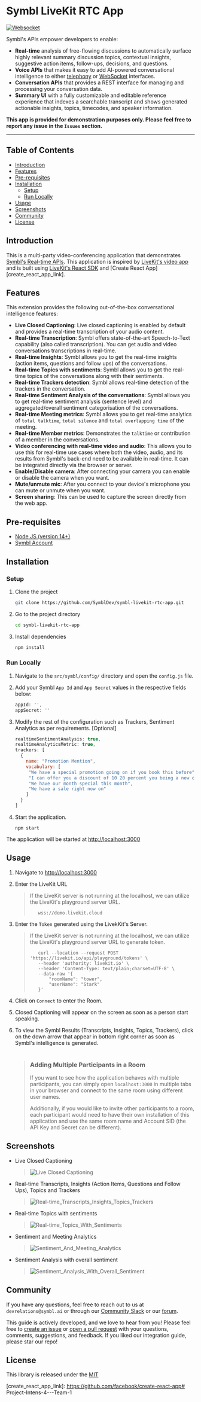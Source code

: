 # Symbl LiveKit RTC App

[![Websocket][symbl_websocket_bright_green_badge]][symbl_streaming_api_docs]


Symbl's APIs empower developers to enable:
- **Real-time** analysis of free-flowing discussions to automatically surface highly relevant summary discussion topics, contextual insights, suggestive action items, follow-ups, decisions, and questions.
- **Voice APIs** that makes it easy to add AI-powered conversational intelligence to either [telephony][telephony] or [WebSocket][symbl_streaming_api_docs] interfaces.
- **Conversation APIs** that provides a REST interface for managing and processing your conversation data.
- **Summary UI** with a fully customizable and editable reference experience that indexes a searchable transcript and shows generated actionable insights, topics, timecodes, and speaker information.

**This app is provided for demonstration purposes only. Please feel free to report any issue in the `Issues` section.**

<hr />


## Table of Contents
- [Introduction](#introduction)
- [Features](#features)
- [Pre-requisites](#pre-requisites)
- [Installation](#installation)
    - [Setup](#setup)
    - [Run Locally](#run-locally)
- [Usage](#usage)
- [Screenshots](#screenshots)
- [Community](#community)
- [License](#license)

## Introduction
This is a multi-party video-conferencing application that demonstrates [Symbl's Real-time APIs][symbl_streaming_api_docs]. This application is inspired by [LiveKit's video app][livekit_example_react_app] and is built using [LiveKit's React SDK][livekit_react_sdk] and [Create React App][create_react_app_link].

## Features
This extension provides the following out-of-the-box conversational intelligence features:

- **Live Closed Captioning**: Live closed captioning is enabled by default and provides a real-time transcription of your audio content.
- **Real-time Transcription**: Symbl offers state-of-the-art Speech-to-Text capability (also called transcription). You can get audio and video conversations transcriptions in real-time.
- **Real-time Insights**: Symbl allows you to get the real-time insights (action items, questions and follow ups) of the conversations.
- **Real-time Topics with sentiments**: Symbl allows you to get the real-time topics of the conversations along with their sentiments.
- **Real-time Trackers detection**: Symbl allows real-time detection of the trackers in the conversation. 
- **Real-time Sentiment Analysis of the conversations**: Symbl allows you to get real-time sentiment analysis (sentence level) and aggregated/overall sentiment categorisation of the conversations.
- **Real-time Meeting metrics**: Symbl allows you to get real-time analytics of `total talktime`, `total silence` and `total overlapping time` of the meeting.
- **Real-time Member metrics**: Demonstrates the `talktime` or contribution of a member in the conversations.
- **Video conferencing with real-time video and audio**: This allows you to use this for real-time use cases where both the video, audio, and its results from Symbl's back-end need to be available in real-time. It can be integrated directly via the browser or server.
- **Enable/Disable camera**: After connecting your camera you can enable or disable the camera when you want.
- **Mute/unmute mic**: After you connect to your device's microphone you can mute or unmute when you want.
- **Screen sharing**: This can be used to capture the screen directly from the web app.
## Pre-requisites

- [Node JS (version 14+)](node_js_download_link)
- [Symbl Account][symbl_signup]

## Installation

### Setup

1. Clone the project

    ```bash
    git clone https://github.com/SymblDev/symbl-livekit-rtc-app.git
    ```

2. Go to the project directory

    ```bash
    cd symbl-livekit-rtc-app
    ```

3. Install dependencies

    ```bash
    npm install
    ```

### Run Locally
1. Navigate to the `src/symbl/config/` directory and open the `config.js` file.
2. Add your Symbl `App Id` and `App Secret` values in the respective fields below:

    ```javascript
   appId: '',
   appSecret: ''
   ```

3. Modify the rest of the configuration such as Trackers, Sentiment Analytics as per requirements. [Optional]

    ```javascript
    realtimeSentimentAnalysis: true,
    realtimeAnalyticsMetric: true,
    trackers: [
      {
        name: "Promotion Mention",
        vocabulary: [
         "We have a special promotion going on if you book this before",
         "I can offer you a discount of 10 20 percent you being a new customer for us",
         "We have our month special this month",
         "We have a sale right now on"
        ]
      }
    ]
    ```

4. Start the application.
    ```npm
    npm start
    ```
The application will be started at [http://localhost:3000](http://localhost:3000)

## Usage
1. Navigate to [http://localhost:3000](http://localhost:3000)

2. Enter the LiveKit URL
    > If the LiveKit server is not running at the localhost, we can utilize the LiveKit's playground server URL.
    > ```text
    >    wss://demo.livekit.cloud
    > ```

3. Enter the `Token` generated using the LivekKit's Server.
    > If the LiveKit server is not running at the localhost, we can utilize the LiveKit's playground server URL to generate token.
    > ```
    >    curl --location --request POST 'https://livekit.io/api/playground/tokens' \
    >    --header 'authority: livekit.io' \
    >    --header 'Content-Type: text/plain;charset=UTF-8' \
    >    --data-raw '{
    >        "roomName": "tower",
    >        "userName": "Stark"
    >    }'
    > ```

4. Click on `Connect` to enter the Room.

5. Closed Captioning will appear on the screen as soon as a person start speaking.

6. To view the Symbl Results (Transcripts, Insights, Topics, Trackers), click on the down arrow that appear in bottom right corner as soon as Symbl's intelligence is generated.
<br><br>

    > ### Adding Multiple Participants in a Room
    >
    > If you want to see how the application behaves with multiple participants, you can simply open `localhost:3000` in multiple tabs in your browser and connect to the same room using different user names.
    >
    >Additionally, if you would like to invite other participants to a room, each participant would need to have their own installation of this application and use the same room name and Account SID (the API Key and Secret can be different).

## Screenshots

- Live Closed Captioning
  >  ![Live Closed Captioning](screenshots/Live_Closed_Captioning.png)

- Real-time Transcripts, Insights (Action Items, Questions and Follow Ups), Topics and Trackers 
  >  ![Real-time_Transcripts_Insights_Topics_Trackers](screenshots/Real-time_Transcripts_Insights_Topics_Trackers.png)

- Real-time Topics with sentiments
  >  ![Real-time_Topics_With_Sentiments](screenshots/Real-time_Topics_With_Sentiments.png)

- Sentiment and Meeting Analytics
  >  ![Sentiment_And_Meeting_Analytics](screenshots/Sentiment_And_Meeting_Analytics.png)

- Sentiment Analysis with overall sentiment
  >  ![Sentiment_Analysis_With_Overall_Sentiment](screenshots/Sentiment_Analysis_With_Overall_Sentiment.png)

## Community

If you have any questions, feel free to reach out to us at `devrelations@symbl.ai` or through our [Community Slack][slack] or our [forum][developer_community].

This guide is actively developed, and we love to hear from you! Please feel free to [create an issue][issues] or [open a pull request][pulls] with your questions, comments, suggestions, and feedback. If you liked our integration guide, please star our repo!

## License

This library is released under the [MIT][license]

[license]: LICENSE.txt
[symbl_websocket_bright_green_badge]: https://img.shields.io/badge/symbl-websocket-brightgreen
[telephony]: https://docs.symbl.ai/docs/telephony/overview/post-api
[symbl_streaming_api_docs]: https://docs.symbl.ai/docs/streamingapi/overview/introduction
[developer_community]: https://community.symbl.ai/?_ga=2.134156042.526040298.1609788827-1505817196.1609788827
[slack]: https://join.slack.com/t/symbldotai/shared_invite/zt-4sic2s11-D3x496pll8UHSJ89cm78CA
[issues]: https://github.com/SymblDev/symbl-livekit-rtc-app/issues
[pulls]: https://github.com/SymblDev/symbl-livekit-rtc-app/pulls
[node_js_download_link]: https://nodejs.org/en/download/
[symbl_signup]: https://platform.symbl.ai/#/signup?utm_source=get-info&utm_medium=marcelo&utm_campaign=rep
[livekit_example_react_app]: https://github.com/livekit/livekit-react/tree/master/example
[livekit_react_sdk]: https://github.com/livekit/livekit-react
[create_react_app_link]: https://github.com/facebook/create-react-app#   P r o j e c t - I n t e n s - 4 - - - T e a m - 1  
 